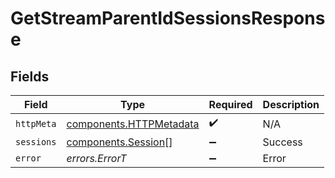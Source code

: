 # GetStreamParentIdSessionsResponse


## Fields

| Field                                                              | Type                                                               | Required                                                           | Description                                                        |
| ------------------------------------------------------------------ | ------------------------------------------------------------------ | ------------------------------------------------------------------ | ------------------------------------------------------------------ |
| `httpMeta`                                                         | [components.HTTPMetadata](../../models/components/httpmetadata.md) | :heavy_check_mark:                                                 | N/A                                                                |
| `sessions`                                                         | [components.Session](../../models/components/session.md)[]         | :heavy_minus_sign:                                                 | Success                                                            |
| `error`                                                            | *errors.ErrorT*                                                    | :heavy_minus_sign:                                                 | Error                                                              |